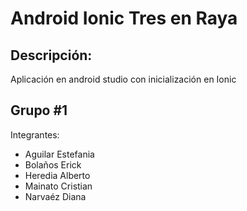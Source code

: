 # Android Ionic Tres en Raya

## Descripción:
Aplicación en android studio con inicialización en Ionic

## Grupo #1

Integrantes:
- Aguilar Estefania
- Bolaños Erick
- Heredia Alberto
- Mainato Cristian
- Narvaéz Diana
